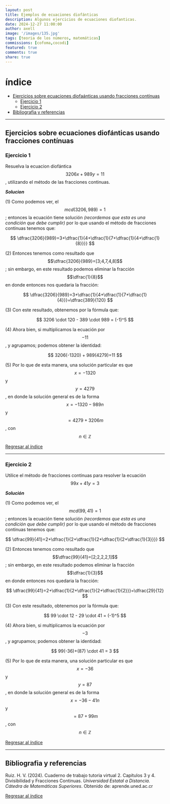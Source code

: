 ```yaml
---
layout: post
title: Ejemplos de ecuaciones diofánticas
description: Algunos ejercicios de ecuaciones diofanticas.
date: 2024-12-27 11:00:00
author: axell
image: '/images/135.jpg'
tags: [teoria de los números, matemáticas]
commissions: [cofoma,cocodi]
featured: true
comments: true
share: true
---
```

# índice

+ [Ejercicios sobre ecuaciones diofaánticas usando fracciones contínuas][1]
  - [Ejercicio 1][11]
  - [Ejercicio 2][12]
+ [Bibliografia y referencias][100]

***

## Ejercicios sobre ecuaciones diofánticas usando fracciones contínuas

### Ejercicio 1 
Resuelva la ecuacion diofántica $$3206x + 989y = 11$$, utilizando el método de las fracciones continuas.

***Solucion***

 (1) Como podemos ver, el $$mcd(3206,989)=1$$; entonces la ecuación tiene solución *(recordemos que esta es una condición que debe cumplir)* por lo que usando el método de fracciones continuas tenemos que:
<p align="center">
$$ 
  \dfrac{3206}{989}=3+\dfrac{1}{4+\dfrac{1}{7+\dfrac{1}{4+\dfrac{1}{8}}}} 
$$
</p>

(2) Entonces tenemos como resultado que $$\dfrac{3206}{989}=[3;4,7,4,8]$$; sin embargo, en este resultado podemos eliminar la fracción $$\dfrac{1}{8}$$ en donde entonces nos quedaria la fracción:

<p align="center">
$$ 
  \dfrac{3206}{989}=3+\dfrac{1}{4+\dfrac{1}{7+\dfrac{1}{4}}}=\dfrac{389}{120} 
$$
</p>

(3) Con este resultado, obtenemos por la fórmula que:

<p align="center">
$$ 
  3206 \cdot 120 - 389 \cdot 989 = (-1)^5
$$
</p>

(4) Ahora bien, si multiplicamos la ecuación por $$-11$$, y agrupamos; podemos obtener la identidad:

<p align="center">
$$ 
  3206(-1320) + 989(4279)=11 
$$
</p>

(5) Por lo que de esta manera, una solución particular es que $$x=-1320$$ y $$y=4279$$, en donde la solución general es de la forma $$x=-1320-989n$$ y $$=4279+3206m$$, con $$n \in \mathbb{Z}$$

[Regresar al índice][0]

***

### Ejercicio 2
Utilice el método de fracciones continuas para resolver la ecuación $$99x+41y=3$$

***Solución***

(1) Como podemos ver, el $$mcd(99,41)=1$$; entonces la ecuación tiene solución *(recordemos que esta es una condición que debe cumplir)* por lo que usando el método de fracciones continuas tenemos que:
<p align="center">
$$ 
  \dfrac{99}{41}=2+\dfrac{1}{2+\dfrac{1}{2+\dfrac{1}{2+\dfrac{1}{3}}}} 
$$
</p>

(2) Entonces tenemos como resultado que $$\dfrac{99}{41}=[2;2,2,2,1]$$; sin embargo, en este resultado podemos eliminar la fracción $$\dfrac{1}{3}$$ en donde entonces nos quedaria la fracción:

<p align="center">
$$ 
 \dfrac{99}{41}=2+\dfrac{1}{2+\dfrac{1}{2+\dfrac{1}{2}}}=\dfrac{29}{12} 
$$
</p>

(3) Con este resultado, obtenemos por la fórmula que:

<p align="center">
$$ 
  99 \cdot 12 - 29 \cdot 41 = (-1)^5
$$
</p>

(4) Ahora bien, si multiplicamos la ecuación por $$-3$$, y agrupamos; podemos obtener la identidad:

<p align="center">
$$ 
  99(-36)+(87) \cdot 41 = 3 
$$
</p>

(5) Por lo que de esta manera, una solución particular es que $$x=-36$$ y $$y=87$$, en donde la solución general es de la forma $$x=-36-41n$$ y $$=87+99m$$, con $$n \in \mathbb{Z}$$

[Regresar al índice][0]

***

## Bibliografia y referencias

Ruiz. H. V. (2024). Cuaderno de trabajo tutoria virtual 2. Capítulos 3 y 4. Divisibilidad y Fracciones Continuas. *Universidad Estatal a Distancia. Cátedra de Matemáticas Superiores*. Obtenido de: aprende.uned.ac.cr

[Regresar al índice][0]


[0]:#índice
[1]:##ejercios-sobre-ecuaciones-diofanticas-usando-fracciones-contínuas
[11]:###ejercicio-1
[12]:###ejercicio-2
[100]:##bibliografia-y-referencias
